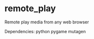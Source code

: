remote_play
===========

Remote play media from any web browser

Dependencies: python pygame mutagen